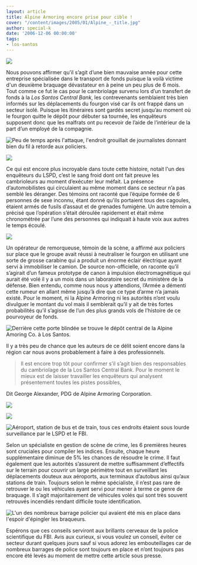 ```yaml
---
layout: article
title: Alpine Armoring encore prise pour cible !
cover: "/content/images/2005/01/Alpine_-_title.jpg"
author: special-k
date: '2006-12-06 00:00:00'
tags:
- los-santos
---
```


![](  /content/images/2005/01/Alpine_-_title.jpg)

Nous pouvons affirmer qu’il s’agit d’une bien mauvaise année pour cette entreprise spécialisée dans le transport de fonds puisque la voilà victime d'un deuxième braquage dévastateur en à peine un peu plus de 6 mois. Tout comme ce fut le cas pour le cambriolage survenu lors d’un transfert de fonds à la _Los Santos Central Bank_, les contrevenants semblaient très bien informés sur les déplacements du fourgon visé car ils ont frappé dans un secteur isolé. Puisque les itinéraires sont gardés secret jusqu’au moment où le fourgon quitte le dépôt pour débuter sa tournée, les enquêteurs supposent donc que les malfrats ont pu recevoir de l’aide de l’intérieur de la part d’un employé de la compagnie.

![Peu de temps après l'attaque, l'endroit grouillait de journalistes donnant bien du fil à retorde aux policiers.](  /content/images/2005/01/Alpine_-_Newsvans.jpg)

![](  /content/images/2005/01/Alpine_-_windows_text_1.jpg)

Ce qui est encore plus incroyable dans toute cette histoire, notait l'un des enquêteurs du LSPD, c’est le sang froid dont ont fait preuve les cambrioleurs au moment d’exécuter leur méfait. La présence d’automobilistes qui circulaient au même moment dans ce secteur n’a pas semblé les déranger. Des témoins ont raconté que l’équipe formée de 6 personnes de sexe inconnu,&nbsp;étant donné qu'ils&nbsp;portaient tous des cagoules, étaient armés de fusils d’assaut et de grenades fumigène. Un autre témoin a précisé que l’opération s’était déroulée rapidement et était même chronométrée par l’une des personnes qui indiquait à haute voix aux autres le temps écoulé.

![](  /content/images/2005/01/Alpine_-_securicar.jpg)

Un opérateur de remorqueuse, témoin de la scène, a affirmé aux policiers sur place que le groupe avait réussi à neutraliser le fourgon en utilisant une sorte de grosse carabine qui a produit un énorme éclair électrique ayant servi&nbsp;à immobiliser le camion. De source non-officielle, on raconte qu’il s’agirait d’un fameux prototype de canon à impulsion électromagnétique qui aurait été volé il y a un mois dans un laboratoire secret du ministère de la défense. Bien entendu, comme nous nous y attendions, l’Armée a démenti cette rumeur en allant même jusqu’à dire que ce type d’arme n’a jamais existé. Pour le moment, ni la Alpine Armoring ni les autorités n’ont voulu divulguer le montant du vol mais il semblerait qu’il y ait de très fortes probabilités qu’il s’agisse de l’un des plus grands vols de l’histoire de ce pourvoyeur de fonds.

![Derrière cette porte blindée se trouve le dépôt central de la Alpine Amoring Co. à Los Santos.](  /content/images/2005/01/Alpine_-_hq_office.jpg)

Il y a très peu de chance que les auteurs de ce délit soient encore dans la région car nous avons probablement à faire à des professionnels.

> Il est encore trop tôt pour confirmer s’il s’agit bien des responsables du cambriolage de la Los Santos Central Bank. Pour le moment le mieux est de laisser travailler les enquêteurs qui analysent présentement toutes les pistes possibles,

Dit George Alexander, PDG de Alpine Armoring Corporation.

![](  /content/images/2005/01/Alpine_-_LSPD_Aeroport.jpg)

![](  /content/images/2005/01/Alpine_-_LSPD_bus_terminal.jpg)

![Aéroport, station de bus et de train, tous ces endroits étaient sous lourde surveillance par le LSPD et le FBI.](  /content/images/2005/01/Alpine_-_LSPD_train_station.jpg)

Selon un spécialiste en gestion de scène de crime, les 6 premières heures sont cruciales pour compiler les indices. Ensuite, chaque heure supplémentaire diminue de 5% les chances de résoudre le crime. Il faut également que les autorités s’assurent de mettre suffisamment d’effectifs sur le terrain pour couvrir un large périmètre tout en surveillant les déplacements douteux aux aéroports, aux terminaux d’autobus ainsi qu’aux stations de train. Toujours selon le même spécialiste, il n’est pas rare de retrouver le ou les véhicules ayant servi pour mener à terme ce genre de braquage. Il s’agit majoritairement de véhicules volés qui sont très souvent retrouvés incendiés rendant difficile toute identification.

![L'un des nombreux barrage policier qui avaient été mis en place dans l'espoir d'épingler les braqueurs.](  /content/images/2005/01/Alpine_-_police_roadblock.jpg)

Espérons que ces conseils serviront aux brillants cerveaux de la police scientifique du FBI. Avis aux curieux, si vous voulez un conseil, éviter ce secteur durant quelques jours sauf si vous adorez les embouteillages car de nombreux barrages de police sont toujours en place et n’ont toujours pas encore été levés au moment de mettre cette article sous presse.

<!--kg-card-end: markdown-->
